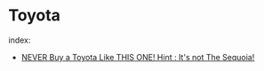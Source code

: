 # Toyota

index:
- [NEVER Buy a Toyota Like THIS ONE! Hint : It's not The Sequoia!](https://youtu.be/MH5Pu2p2lQ4)
